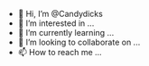 - 👋 Hi, I’m @Candydicks
- 👀 I’m interested in ...
- 🌱 I’m currently learning ...
- 💞️ I’m looking to collaborate on ...
- 📫 How to reach me ...

<!---
Candydicks/Candydicks is a ✨ special ✨ repository because its `README.md` (this file) appears on your GitHub profile.
You can click the Preview link to take a look at your changes.
--->
